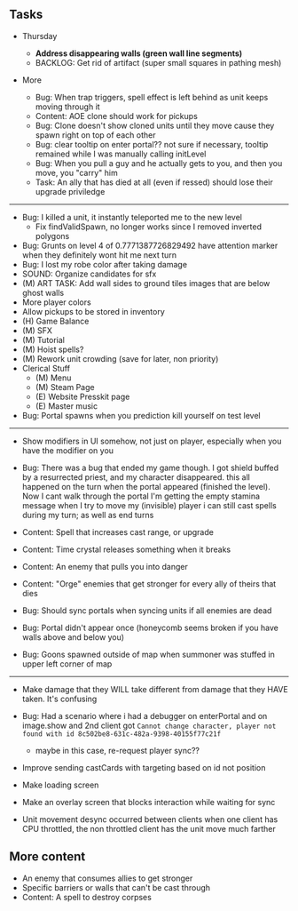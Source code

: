 
## Tasks
- Thursday 
    - **Address disappearing walls (green wall line segments)**
    - BACKLOG: Get rid of artifact (super small squares in pathing mesh)
    
- More
    - Bug: When trap triggers, spell effect is left behind as unit keeps moving through it
    - Content: AOE clone should work for pickups
    - Bug: Clone doesn't show cloned units until they move cause they spawn right on top of each other
    - Bug: clear tooltip on enter portal?? not sure if necessary, tooltip remained while I was manually calling initLevel
    - Bug: When you pull a guy and he actually gets to you, and then you move, you "carry" him
    - Task: An ally that has died at all (even if ressed) should lose their upgrade priviledge
---
- Bug: I killed a unit, it instantly teleported me to the new level
    - Fix findValidSpawn, no longer works since I removed inverted polygons
- Bug: Grunts on level 4 of 0.7771387726829492 have attention marker when they definitely wont hit me next turn
- Bug: I lost my robe color after taking damage
- SOUND: Organize candidates for sfx
- (M) ART TASK: Add wall sides to ground tiles images that are below ghost walls
- More player colors
- Allow pickups to be stored in inventory
- (H) Game Balance
- (M) SFX
- (M) Tutorial
- (M) Hoist spells?
- (M) Rework unit crowding (save for later, non priority)
- Clerical Stuff
    - (M) Menu
    - (M) Steam Page
    - (E) Website Presskit page
    - (E) Master music
- Bug: Portal spawns when you prediction kill yourself on test level
------
- Show modifiers in UI somehow, not just on player, especially when you have the modifier on you
- Bug: There was a bug that ended my game though. I got shield buffed by a resurrected priest, and my character disappeared. this all happened on the turn when the portal appeared (finished the level). Now I cant walk through the portal
I'm getting the empty stamina message when I try to move my (invisible) player
i can still cast spells during my turn; as well as end turns
- Content: Spell that increases cast range, or upgrade
- Content: Time crystal releases something when it breaks

- Content: An enemy that pulls you into danger
- Content: "Orge" enemies that get stronger for every ally of theirs that dies
- Bug: Should sync portals when syncing units if all enemies are dead
- Bug: Portal didn't appear once (honeycomb seems broken if you have walls above and below you)
- Bug: Goons spawned outside of map when summoner was stuffed in upper left corner of map

---
- Make damage that they WILL take different from damage that they HAVE taken.  It's confusing

- Bug: Had a scenario where i had a debugger on enterPortal and on image.show
and 2nd client got `Cannot change character, player not found with id 8c502be8-631c-482a-9398-40155f77c21f`
    - maybe in this case, re-request player sync??
- Improve sending castCards with targeting based on id not position
- Make loading screen
- Make an overlay screen that blocks interaction while waiting for sync
- Unit movement desync occurred between clients when one client has CPU throttled, the non throttled client has the unit move much farther




## More content
- An enemy that consumes allies to get stronger
- Specific barriers or walls that can't be cast through
- Content: A spell to destroy corpses